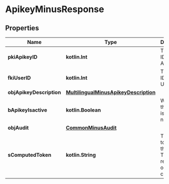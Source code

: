 
# ApikeyMinusResponse

## Properties
Name | Type | Description | Notes
------------ | ------------- | ------------- | -------------
**pkiApikeyID** | **kotlin.Int** | The unique ID of the Apikey | 
**fkiUserID** | **kotlin.Int** | The unique ID of the User | 
**objApikeyDescription** | [**MultilingualMinusApikeyDescription**](MultilingualMinusApikeyDescription.md) |  | 
**bApikeyIsactive** | **kotlin.Boolean** | Whether the apikey is active or not | 
**objAudit** | [**CommonMinusAudit**](CommonMinusAudit.md) |  | 
**sComputedToken** | **kotlin.String** | The secret token for the API key.  This will be returned only on creation. |  [optional]



